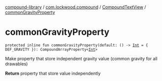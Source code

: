 [compound-library](../../index.md) / [com.lockwood.compound](../index.md) / [CompoundTextView](index.md) / [commonGravityProperty](./common-gravity-property.md)

# commonGravityProperty

`protected inline fun commonGravityProperty(default: () -> `[`Int`](https://kotlinlang.org/api/latest/jvm/stdlib/kotlin/-int/index.html)` = { DEF_GRAVITY }): CompoundArrayProperty<`[`Int`](https://kotlinlang.org/api/latest/jvm/stdlib/kotlin/-int/index.html)`>`

Make property that store independent gravity value (common gravity for all drawables)

**Return**
property that store value independently


